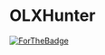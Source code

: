 # OLXHunter
[![ForTheBadge](https://forthebadge.com/images/badges/fuck-it-ship-it.svg)](https://forthebadge.com)